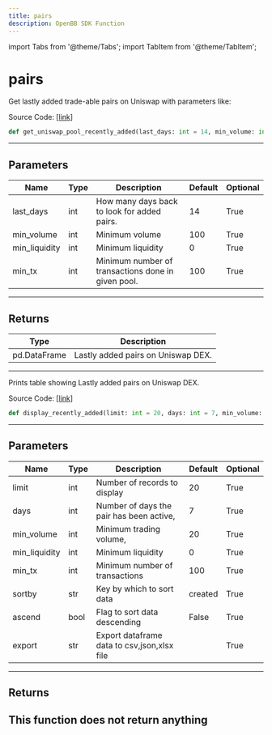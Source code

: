 ```yaml
---
title: pairs
description: OpenBB SDK Function
---
```


import Tabs from '@theme/Tabs';
import TabItem from '@theme/TabItem';

# pairs

<Tabs>
<TabItem value="model" label="Model" default>

Get lastly added trade-able pairs on Uniswap with parameters like:

Source Code: [[link](https://github.com/OpenBB-finance/OpenBBTerminal/tree/main/openbb_terminal/cryptocurrency/defi/graph_model.py#L164)]
```python
def get_uniswap_pool_recently_added(last_days: int = 14, min_volume: int = 100, min_liquidity: int = 0, min_tx: int = 100) -> pd.DataFrame
```
---
## Parameters
| Name | Type | Description | Default | Optional |
| ---- | ---- | ----------- | ------- | -------- |
| last_days | int | How many days back to look for added pairs. | 14 | True |
| min_volume | int | Minimum volume | 100 | True |
| min_liquidity | int | Minimum liquidity | 0 | True |
| min_tx | int | Minimum number of transactions done in given pool. | 100 | True |

---
## Returns
| Type | Description |
| ---- | ----------- |
| pd.DataFrame | Lastly added pairs on Uniswap DEX. |
---


</TabItem>
<TabItem value="view" label="View">

Prints table showing Lastly added pairs on Uniswap DEX.

Source Code: [[link](https://github.com/OpenBB-finance/OpenBBTerminal/tree/main/openbb_terminal/cryptocurrency/defi/graph_view.py#L102)]
```python
def display_recently_added(limit: int = 20, days: int = 7, min_volume: int = 20, min_liquidity: int = 0, min_tx: int = 100, sortby: str = "created", ascend: bool = False, export: str = "") -> None
```
---
## Parameters
| Name | Type | Description | Default | Optional |
| ---- | ---- | ----------- | ------- | -------- |
| limit | int | Number of records to display | 20 | True |
| days | int | Number of days the pair has been active, | 7 | True |
| min_volume | int | Minimum trading volume, | 20 | True |
| min_liquidity | int | Minimum liquidity | 0 | True |
| min_tx | int | Minimum number of transactions | 100 | True |
| sortby | str | Key by which to sort data | created | True |
| ascend | bool | Flag to sort data descending | False | True |
| export | str | Export dataframe data to csv,json,xlsx file |  | True |

---
## Returns
This function does not return anything
---


</TabItem>
</Tabs>